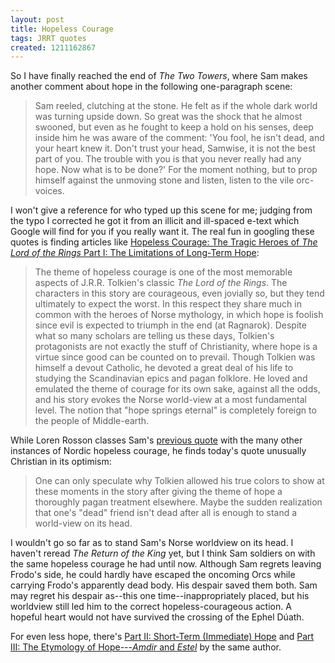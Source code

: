 ```yaml
---
layout: post
title: Hopeless Courage
tags: JRRT quotes
created: 1211162867
---
```

So I have finally reached the end of *The Two Towers*, where Sam makes another comment about hope in the following one-paragraph scene:

> Sam reeled, clutching at the stone. He felt as if the whole dark world was turning upside down. So great was the shock that he almost swooned, but even as he fought to keep a hold on his senses, deep inside him he was aware of the comment: 'You fool, he isn't dead, and your heart knew it. Don't trust your head, Samwise, it is not the best part of you. The trouble with you is that you never really had any hope.<!--break--> Now what is to be done?'  For the moment nothing, but to prop himself against the unmoving stone and listen, listen to the vile orc-voices.

I won't give a reference for who typed up this scene for me; judging from the typo I corrected he got it from an illicit and ill-spaced e-text which Google will find for you if you really want it.  The real fun in googling these quotes is finding articles like [Hopeless Courage: The Tragic Heroes of *The Lord of the Rings* Part I: The Limitations of Long-Term Hope](http://www.hollywoodjesus.com/lord_of_the_rings_guest_03.htm):

> The theme of hopeless courage is one of the most memorable aspects of J.R.R. Tolkien's classic *The Lord of the Rings*. The characters in this story are courageous, even jovially so, but they tend ultimately to expect the worst. In this respect they share much in common with the heroes of Norse mythology, in which hope is foolish since evil is expected to triumph in the end (at Ragnarok). Despite what so many scholars are telling us these days, Tolkien's protagonists are not exactly the stuff of Christianity, where hope is a virtue since good can be counted on to prevail. Though Tolkien was himself a devout Catholic, he devoted a great deal of his life to studying the Scandinavian epics and pagan folklore. He loved and emulated the theme of courage for its own sake, against all the odds, and his story evokes the Norse world-view at a most fundamental level. The notion that "hope springs eternal" is completely foreign to the people of Middle-earth. 

While Loren Rosson classes Sam's [previous quote](http://www.mcdemarco.net/node/420) with the many other instances of Nordic hopeless courage, he finds today's quote unusually Christian in its optimism:

> One can only speculate why Tolkien allowed his true colors to show at these moments in the story after giving the theme of hope a thoroughly pagan treatment elsewhere. Maybe the sudden realization that one's "dead" friend isn't dead after all is enough to stand a world-view on its head.

I wouldn't go so far as to stand Sam's Norse worldview on its head.  I haven't reread *The Return of the King* yet, but I think Sam soldiers on with the same hopeless courage he had until now.  Although Sam regrets leaving Frodo's side, he could hardly have escaped the oncoming Orcs while carrying Frodo's apparently dead body.  His despair saved them both.  Sam may regret his despair as--this one time--inappropriately placed, but his worldview still led him to the correct hopeless-courageous action.  A hopeful heart would not have survived the crossing of the Ephel Dúath.

For even less hope, there's [Part II: Short-Term (Immediate) Hope](http://www.hollywoodjesus.com/lord_of_the_rings_guest_04.htm) and [Part III: The Etymology of Hope---*Amdir* and *Estel*](http://www.hollywoodjesus.com/lord_of_the_rings_guest_05.htm) by the same author.

